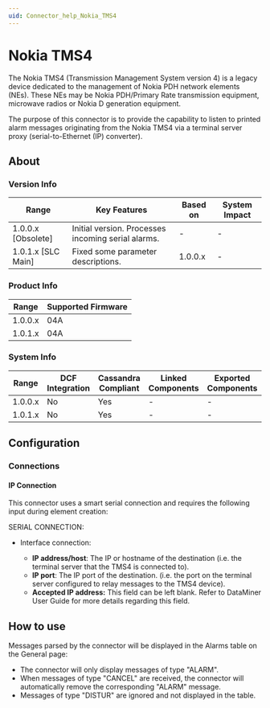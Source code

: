 ```yaml
---
uid: Connector_help_Nokia_TMS4
---
```


# Nokia TMS4

The Nokia TMS4 (Transmission Management System version 4) is a legacy device dedicated to the management of Nokia PDH network elements (NEs). These NEs may be Nokia PDH/Primary Rate transmission equipment, microwave radios or Nokia D generation equipment.

The purpose of this connector is to provide the capability to listen to printed alarm messages originating from the Nokia TMS4 via a terminal server proxy (serial-to-Ethernet (IP) converter).

## About

### Version Info

| **Range**            | **Key Features**                                   | **Based on** | **System Impact** |
|----------------------|----------------------------------------------------|--------------|-------------------|
| 1.0.0.x \[Obsolete\] | Initial version. Processes incoming serial alarms. | \-           | \-                |
| 1.0.1.x \[SLC Main\] | Fixed some parameter descriptions.                 | 1.0.0.x      | \-                |

### Product Info

| Range     | Supported Firmware     |
|-----------|------------------------|
| 1.0.0.x   | 04A                    |
| 1.0.1.x   | 04A                    |

### System Info

| Range     | DCF Integration     | Cassandra Compliant     | Linked Components     | Exported Components     |
|-----------|---------------------|-------------------------|-----------------------|-------------------------|
| 1.0.0.x   | No                  | Yes                     | \-                    | \-                      |
| 1.0.1.x   | No                  | Yes                     | \-                    | \-                      |

## Configuration

### Connections

#### IP Connection

This connector uses a smart serial connection and requires the following input during element creation:

SERIAL CONNECTION:

- Interface connection:

  - **IP address/host**: The IP or hostname of the destination (i.e. the terminal server that the TMS4 is connected to).
  - **IP port**: The IP port of the destination. (i.e. the port on the terminal server configured to relay messages to the TMS4 device).
  - **Accepted IP address:** This field can be left blank. Refer to DataMiner User Guide for more details regarding this field.

## How to use

Messages parsed by the connector will be displayed in the Alarms table on the General page:

- The connector will only display messages of type "ALARM".
- When messages of type "CANCEL" are received, the connector will automatically remove the corresponding "ALARM" message.
- Messages of type "DISTUR" are ignored and not displayed in the table.
